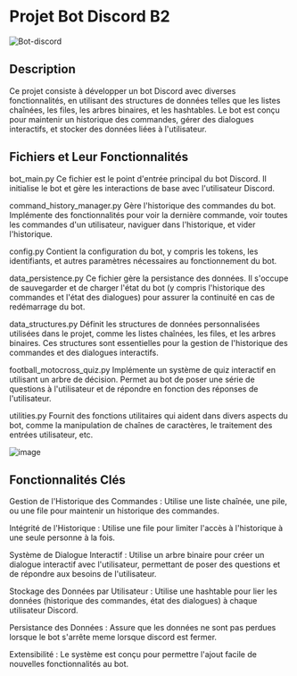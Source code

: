 # Projet Bot Discord B2
![Bot-discord](https://github.com/Sajedd/Projet-BotDiscord_Python/assets/112949717/64e6c206-fedb-4075-9ba8-2bce8b093e7f)
## Description
Ce projet consiste à développer un bot Discord avec diverses fonctionnalités, en utilisant des structures de données telles que les listes chaînées, les files, les arbres binaires, et les hashtables. Le bot est conçu pour maintenir un historique des commandes, gérer des dialogues interactifs, et stocker des données liées à l'utilisateur.

## Fichiers et Leur Fonctionnalités
bot_main.py
Ce fichier est le point d'entrée principal du bot Discord. Il initialise le bot et gère les interactions de base avec l'utilisateur Discord.

command_history_manager.py
Gère l'historique des commandes du bot. Implémente des fonctionnalités pour voir la dernière commande, voir toutes les commandes d'un utilisateur, naviguer dans l'historique, et vider l'historique.

config.py
Contient la configuration du bot, y compris les tokens, les identifiants, et autres paramètres nécessaires au fonctionnement du bot.

data_persistence.py
Ce fichier gère la persistance des données. Il s'occupe de sauvegarder et de charger l'état du bot (y compris l'historique des commandes et l'état des dialogues) pour assurer la continuité en cas de redémarrage du bot.

data_structures.py
Définit les structures de données personnalisées utilisées dans le projet, comme les listes chaînées, les files, et les arbres binaires. Ces structures sont essentielles pour la gestion de l'historique des commandes et des dialogues interactifs.

football_motocross_quiz.py
Implémente un système de quiz interactif en utilisant un arbre de décision. Permet au bot de poser une série de questions à l'utilisateur et de répondre en fonction des réponses de l'utilisateur.

utilities.py
Fournit des fonctions utilitaires qui aident dans divers aspects du bot, comme la manipulation de chaînes de caractères, le traitement des entrées utilisateur, etc.

![image](https://github.com/Sajedd/Projet-BotDiscord_Python/assets/112949717/14d1834a-fae1-4c9b-a73f-9a1a11fc27da)


## Fonctionnalités Clés
Gestion de l'Historique des Commandes : Utilise une liste chaînée, une pile, ou une file pour maintenir un historique des commandes.

Intégrité de l'Historique : Utilise une file pour limiter l'accès à l'historique à une seule personne à la fois.

Système de Dialogue Interactif : Utilise un arbre binaire pour créer un dialogue interactif avec l'utilisateur, permettant de poser des questions et de répondre aux besoins de l'utilisateur.

Stockage des Données par Utilisateur : Utilise une hashtable pour lier les données (historique des commandes, état des dialogues) à chaque utilisateur Discord.

Persistance des Données : Assure que les données ne sont pas perdues lorsque le bot s'arrête meme lorsque discord est fermer.

Extensibilité : Le système est conçu pour permettre l'ajout facile de nouvelles fonctionnalités au bot.
